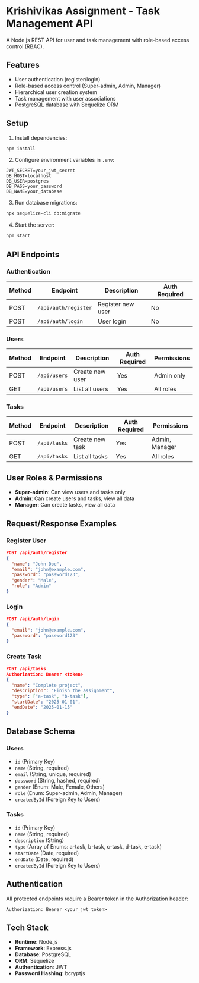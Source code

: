 # Krishivikas Assignment - Task Management API

A Node.js REST API for user and task management with role-based access control (RBAC).

## Features

- User authentication (register/login)
- Role-based access control (Super-admin, Admin, Manager)
- Hierarchical user creation system
- Task management with user associations
- PostgreSQL database with Sequelize ORM

## Setup

1. Install dependencies:
```bash
npm install
```

2. Configure environment variables in `.env`:
```
JWT_SECRET=your_jwt_secret
DB_HOST=localhost
DB_USER=postgres
DB_PASS=your_password
DB_NAME=your_database
```

3. Run database migrations:
```bash
npx sequelize-cli db:migrate
```

4. Start the server:
```bash
npm start
```

## API Endpoints

### Authentication
| Method | Endpoint | Description | Auth Required |
|--------|----------|-------------|---------------|
| POST | `/api/auth/register` | Register new user | No |
| POST | `/api/auth/login` | User login | No |

### Users
| Method | Endpoint | Description | Auth Required | Permissions |
|--------|----------|-------------|---------------|-------------|
| POST | `/api/users` | Create new user | Yes | Admin only |
| GET | `/api/users` | List all users | Yes | All roles |

### Tasks
| Method | Endpoint | Description | Auth Required | Permissions |
|--------|----------|-------------|---------------|-------------|
| POST | `/api/tasks` | Create new task | Yes | Admin, Manager |
| GET | `/api/tasks` | List all tasks | Yes | All roles |

## User Roles & Permissions

- **Super-admin**: Can view users and tasks only
- **Admin**: Can create users and tasks, view all data
- **Manager**: Can create tasks, view all data

## Request/Response Examples

### Register User
```json
POST /api/auth/register
{
  "name": "John Doe",
  "email": "john@example.com",
  "password": "password123",
  "gender": "Male",
  "role": "Admin"
}
```

### Login
```json
POST /api/auth/login
{
  "email": "john@example.com",
  "password": "password123"
}
```

### Create Task
```json
POST /api/tasks
Authorization: Bearer <token>
{
  "name": "Complete project",
  "description": "Finish the assignment",
  "type": ["a-task", "b-task"],
  "startDate": "2025-01-01",
  "endDate": "2025-01-15"
}
```

## Database Schema

### Users
- `id` (Primary Key)
- `name` (String, required)
- `email` (String, unique, required)
- `password` (String, hashed, required)
- `gender` (Enum: Male, Female, Others)
- `role` (Enum: Super-admin, Admin, Manager)
- `createdById` (Foreign Key to Users)

### Tasks
- `id` (Primary Key)
- `name` (String, required)
- `description` (String)
- `type` (Array of Enums: a-task, b-task, c-task, d-task, e-task)
- `startDate` (Date, required)
- `endDate` (Date, required)
- `createdById` (Foreign Key to Users)

## Authentication

All protected endpoints require a Bearer token in the Authorization header:
```
Authorization: Bearer <your_jwt_token>
```

## Tech Stack

- **Runtime**: Node.js
- **Framework**: Express.js
- **Database**: PostgreSQL
- **ORM**: Sequelize
- **Authentication**: JWT
- **Password Hashing**: bcryptjs